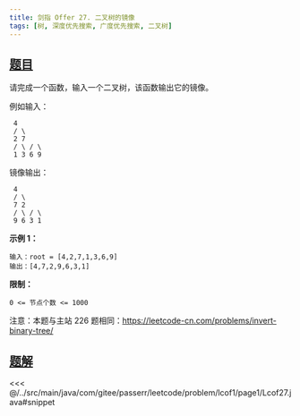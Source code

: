 ```yaml
---
title: 剑指 Offer 27. 二叉树的镜像
tags: [树, 深度优先搜索, 广度优先搜索, 二叉树]
---
```



## [题目](https://leetcode.cn/problems/er-cha-shu-de-jing-xiang-lcof/)
请完成一个函数，输入一个二叉树，该函数输出它的镜像。

例如输入：

` 4`  
`
/ \`  
`
2 7`  
`
/ \ / \`  
`
1 3 6 9`  

镜像输出：

` 4`  
`
/ \`  
`
7 2`  
`
/ \ / \`  
`
9 6 3 1`

**示例 1：**

```
输入：root = [4,2,7,1,3,6,9]
输出：[4,7,2,9,6,3,1]
```

**限制：**

`0 <= 节点个数 <= 1000`

注意：本题与主站 226 题相同：<https://leetcode-cn.com/problems/invert-binary-tree/>


## [题解](https://github.com/PasseRR/JavaLeetCode/blob/master/src/main/java/com/gitee/passerr/leetcode/problem/lcof1/page1/Lcof27.java)

<<< @/../src/main/java/com/gitee/passerr/leetcode/problem/lcof1/page1/Lcof27.java#snippet
